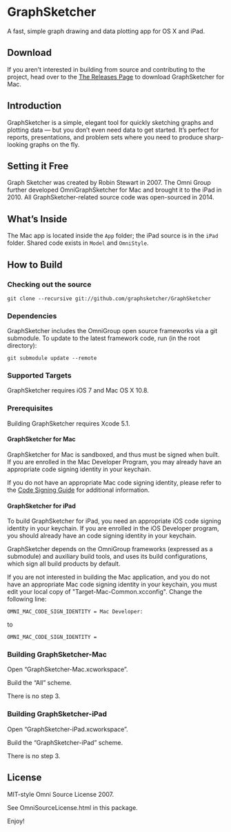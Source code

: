 # GraphSketcher

A fast, simple graph drawing and data plotting app for OS X and iPad. 

## Download 

If you aren't interested in building from source and contributing to the project, head over to the [The Releases Page](https://github.com/graphsketcher/GraphSketcher/releases) to download GraphSketcher for Mac.

## Introduction

GraphSketcher is a simple, elegant tool for quickly sketching graphs and plotting data — but you don’t even need data to get started. It’s perfect for reports, presentations, and problem sets where you need to produce sharp-looking graphs on the fly.

## Setting it Free

Graph Sketcher was created by Robin Stewart in 2007. The Omni Group further developed OmniGraphSketcher for Mac and brought it to the iPad in 2010. All GraphSketcher-related source code was open-sourced in 2014.

## What’s Inside

The Mac app is located inside the `App` folder; the iPad source is in the `iPad` folder. Shared code exists in `Model` and `OmniStyle`.

## How to Build

### Checking out the source

    git clone --recursive git://github.com/graphsketcher/GraphSketcher

### Dependencies

GraphSketcher includes the OmniGroup open source frameworks via a git submodule. To update to the latest framework code, run (in the root directory):

	git submodule update --remote

### Supported Targets

GraphSketcher requires iOS 7 and Mac OS X 10.8.

### Prerequisites

Building GraphSketcher requires Xcode 5.1.

#### GraphSketcher for Mac

GraphSketcher for Mac is sandboxed, and thus must be signed when built. If you are enrolled in the Mac Developer Program, you may already have an appropriate code signing identity in your keychain. 

If you do not have an appropriate Mac code signing identity, please refer to the [Code Signing Guide](https://developer.apple.com/library/mac/documentation/Security/Conceptual/CodeSigningGuide/Procedures/Procedures.html) for additional information.

#### GraphSketcher for iPad

To build GraphSketcher for iPad, you need an appropriate iOS code signing identity in your keychain. If you are enrolled in the iOS Developer program, you should already have an code signing identity in your keychain.

GraphSketcher depends on the OmniGroup frameworks (expressed as a submodule) and auxiliary build tools, and uses its build configurations, which sign all build products by default.

If you are not interested in building the Mac application, and you do not have an appropriate Mac code signing identity in your keychain, you must edit your local copy of "Target-Mac-Common.xcconfig". Change the following line:

    OMNI_MAC_CODE_SIGN_IDENTITY = Mac Developer:

to

    OMNI_MAC_CODE_SIGN_IDENTITY =

### Building GraphSketcher-Mac

Open “GraphSketcher-Mac.xcworkspace”.

Build the “All” scheme.

There is no step 3.

### Building GraphSketcher-iPad

Open “GraphSketcher-iPad.xcworkspace”.

Build the “GraphSketcher-iPad” scheme.

There is no step 3.

## License

MIT-style Omni Source License 2007.

See OmniSourceLicense.html in this package.

Enjoy!
